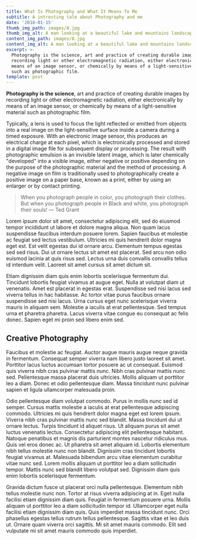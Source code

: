 ```yaml
---
title: What Is Photography and What It Means To Me
subtitle: A intresting tale about Photography and me
date: '2018-01-15'
thumb_img_path: images/8.jpg
thumb_img_alt: A man looking at a beautiful lake and mountains landscape in Switzerland
content_img_path: images/8.jpg
content_img_alt: A man looking at a beautiful lake and mountains landscape in Switzerland
excerpt: >-
  Photography is the science, art and practice of creating durable images by
  recording light or other electromagnetic radiation, either electronically by
  means of an image sensor, or chemically by means of a light-sensitive material
  such as photographic film.
template: post
---
```


**Photography is the science**, art and practice of creating durable images by recording light or other electromagnetic radiation, either electronically by means of an image sensor, or chemically by means of a light-sensitive material such as photographic film.

Typically, a lens is used to focus the light reflected or emitted from objects into a real image on the light-sensitive surface inside a camera during a timed exposure. With an electronic image sensor, this produces an electrical charge at each pixel, which is electronically processed and stored in a digital image file for subsequent display or processing. The result with photographic emulsion is an invisible latent image, which is later chemically "developed" into a visible image, either negative or positive depending on the purpose of the photographic material and the method of processing. A negative image on film is traditionally used to photographically create a positive image on a paper base, known as a print, either by using an enlarger or by contact printing.

> When you photograph people in color, you photograph their clothes. But when you photograph people in Black and white, you photograph their souls! ― Ted Grant

Lorem ipsum dolor sit amet, consectetur adipiscing elit, sed do eiusmod tempor incididunt ut labore et dolore magna aliqua. Non quam lacus suspendisse faucibus interdum posuere lorem. Sapien faucibus et molestie ac feugiat sed lectus vestibulum. Ultricies mi quis hendrerit dolor magna eget est. Est velit egestas dui id ornare arcu. Elementum tempus egestas sed sed risus. Dui ut ornare lectus sit amet est placerat. Sed arcu non odio euismod lacinia at quis risus sed. Lectus urna duis convallis convallis tellus id interdum velit. Laoreet sit amet cursus sit amet dictum sit. 

Etiam dignissim diam quis enim lobortis scelerisque fermentum dui. Tincidunt lobortis feugiat vivamus at augue eget. Nulla at volutpat diam ut venenatis. Amet est placerat in egestas erat. Suspendisse sed nisi lacus sed viverra tellus in hac habitasse. Ac tortor vitae purus faucibus ornare suspendisse sed nisi lacus. Urna cursus eget nunc scelerisque viverra mauris in aliquam sem. Molestie a iaculis at erat pellentesque. Sed tempus urna et pharetra pharetra. Lacus viverra vitae congue eu consequat ac felis donec. Sapien eget mi proin sed libero enim sed.

## Creative Photography

Faucibus et molestie ac feugiat. Auctor augue mauris augue neque gravida in fermentum. Consequat semper viverra nam libero justo laoreet sit amet. Porttitor lacus luctus accumsan tortor posuere ac ut consequat. Euismod quis viverra nibh cras pulvinar mattis nunc. Nibh cras pulvinar mattis nunc sed. Pellentesque massa placerat duis ultricies. Mollis aliquam ut porttitor leo a diam. Donec et odio pellentesque diam. Massa tincidunt nunc pulvinar sapien et ligula ullamcorper malesuada proin.

Odio pellentesque diam volutpat commodo. Purus in mollis nunc sed id semper. Cursus mattis molestie a iaculis at erat pellentesque adipiscing commodo. Ultricies mi quis hendrerit dolor magna eget est lorem ipsum. Viverra nibh cras pulvinar mattis nunc sed blandit. Massa tincidunt dui ut ornare lectus. Turpis tincidunt id aliquet risus. Ut aliquam purus sit amet luctus venenatis lectus. Consectetur adipiscing elit pellentesque habitant. Natoque penatibus et magnis dis parturient montes nascetur ridiculus mus. Quis vel eros donec ac. Ut pharetra sit amet aliquam id. Lobortis elementum nibh tellus molestie nunc non blandit. Dignissim cras tincidunt lobortis feugiat vivamus at. Malesuada bibendum arcu vitae elementum curabitur vitae nunc sed. Lorem mollis aliquam ut porttitor leo a diam sollicitudin tempor. Mattis nunc sed blandit libero volutpat sed. Dignissim diam quis enim lobortis scelerisque fermentum.

Gravida dictum fusce ut placerat orci nulla pellentesque. Elementum nibh tellus molestie nunc non. Tortor at risus viverra adipiscing at in. Eget nulla facilisi etiam dignissim diam quis. Feugiat in fermentum posuere urna. Mollis aliquam ut porttitor leo a diam sollicitudin tempor id. Ullamcorper eget nulla facilisi etiam dignissim diam quis. Quis imperdiet massa tincidunt nunc. Orci phasellus egestas tellus rutrum tellus pellentesque. Sagittis vitae et leo duis ut. Ornare quam viverra orci sagittis. Mi sit amet mauris commodo. Elit sed vulputate mi sit amet mauris commodo quis imperdiet.